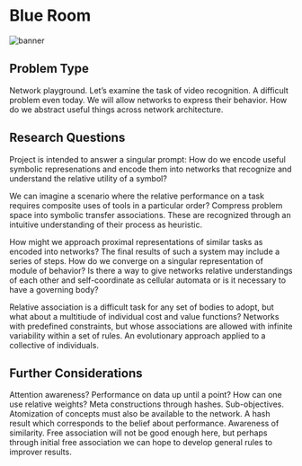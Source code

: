 # Blue Room

![banner](C:\Users\patri\Nextcloud\PersonalProjects\Blue_Room_AI\banner.png)

## Problem Type
Network playground.
Let’s examine the task of video recognition. A difficult problem even today. We will allow networks to express their behavior. How do we abstract useful things across network architecture.

## Research Questions
Project is intended to answer a singular prompt: How do we encode useful symbolic represenations and encode them into networks that recognize and understand the relative utility of a symbol?

We can imagine a scenario where the relative performance on a task requires composite uses of tools in a particular order? Compress problem space into symbolic transfer associations. These are recognized through an intuitive understanding of their process as heuristic.

How might we approach proximal representations of similar tasks as encoded into networks? The final results of such a system may include a series of steps. How do we converge on a singular representation of module of behavior? Is there a way to give networks relative understandings of each other and self-coordinate as cellular automata or is it necessary to have a governing body?

Relative association is a difficult task for any set of bodies to adopt, but what about a multitiude of individual cost and value functions? Networks with predefined constraints, but whose associations are allowed with infinite variability within a set of rules.
An evolutionary approach applied to a collective of individuals.

## Further Considerations
Attention awareness?
Performance on data up until a point?
How can one use relative weights?
Meta constructions through hashes. Sub-objectives. Atomization of concepts must also be available to the network.
A hash result which corresponds to the belief about performance. Awareness of similarity.
Free association will not be good enough here, but perhaps through initial free association we can hope to develop general rules to improver results.